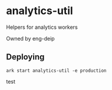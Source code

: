 # analytics-util

Helpers for analytics workers

Owned by eng-deip

## Deploying

```
ark start analytics-util -e production
```
test
